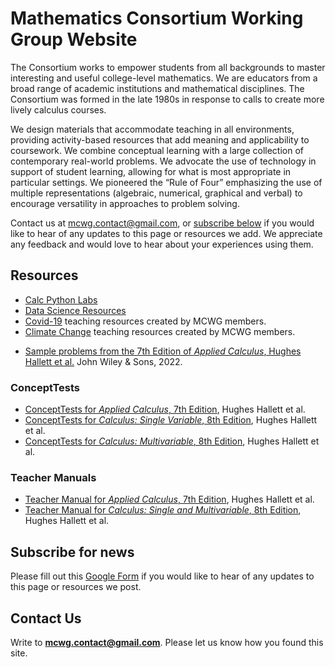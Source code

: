 # Mathematics Consortium Working Group Website
The Consortium works to empower students from all backgrounds to master interesting and useful college-level mathematics. We are educators from a broad range of academic institutions and mathematical disciplines. The Consortium was formed in the late 1980s in response to calls to create more lively calculus courses.

We design materials that accommodate teaching in all environments, providing activity-based resources that add meaning and applicability to coursework. We combine conceptual learning with a large collection of contemporary real-world problems. We advocate the use of technology in support of student learning, allowing for what is most appropriate in particular settings. We pioneered the “Rule of Four” emphasizing the use of multiple representations (algebraic, numerical, graphical and verbal) to encourage versatility in approaches to problem solving.

Contact us at mcwg.contact@gmail.com, or [subscribe below](#subscribe-for-news) if you would like to hear of any updates to this page or resources we add. We appreciate any feedback and would love to hear about your experiences using them.

## Resources
* [Calc Python Labs](https://mcwg.github.io/calc-python-labs/)
* [Data Science Resources](https://mcwg.github.io/dataScienceResources)
* [Covid-19](https://mcwg.github.io/covid/) teaching resources created by MCWG members.
* [Climate Change](https://mcwg.github.io/climate/) teaching resources created by MCWG members.
<!-- * [Sample in-class Activity](https://mcwg.github.io/mathfest2021/mathFest2021In-class-activity.pdf) -->
* [Sample problems from the 7th Edition of _Applied Calculus_, Hughes Hallett et al.](https://mcwg.github.io/mathfest2021/handoutMathfest2021.pdf) John Wiley & Sons, 2022.


### ConceptTests
* [ConceptTests for *Applied Calculus*, 7th Edition](https://mcwg.github.io/conceptTestsApplied7e/), Hughes Hallett et al.
* [ConceptTests for *Calculus: Single Variable*, 8th Edition](https://mcwg.github.io/conceptTestsSingle8e/), Hughes Hallett et al.
* [ConceptTests for *Calculus: Multivariable*, 8th Edition](https://mcwg.github.io/conceptTestsMulti8e/), Hughes Hallett et al.

### Teacher Manuals
* [Teacher Manual for *Applied Calculus*, 7th Edition](https://mcwg.github.io/tmanApplied7e/), Hughes Hallett et al.
* [Teacher Manual for *Calculus: Single and Multivariable*, 8th Edition](https://mcwg.github.io/tmanCombo8e/), Hughes Hallett et al.


<!-- * [MathFest2021](https://mcwg.github.io/mathfest2021/) -->
<!-- * [The MCWG Wiki](https://github.com/mcwg/mcwg.github.io/wiki) -->

<!-- EAJ - commented this out because this link is too public and can be easily be seen by people we share link with in workshops (for example) -->
<!-- ## Downloads & Useful Links
* [Historic MacTex installs](http://www.math.utah.edu/pub/tex/historic/systems/mactex/)
* [Mathematica Virtual Machine](https://s3.amazonaws.com/mcwg/calc.ova)
* [TeX Virtual Machine](https://s3.amazonaws.com/mcwg/TeXcalc.ova)
* [Instructions](https://github.com/mcwg/CONFIG/wiki)
 -->

## Subscribe for news
Please fill out this [Google Form](https://docs.google.com/forms/d/e/1FAIpQLSfrKqw-0Wri4rzX-Ce9BJl09EGsh_uI5oowdOR2u-8iFwgnVA/viewform?usp=sf_link) if you would like to hear of any updates to this page or resources we post.

## Contact Us
Write to **mcwg.contact@gmail.com**. Please let us know how you found this site.
